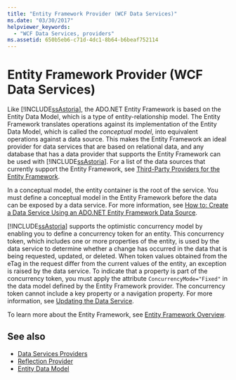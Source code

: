 ```yaml
---
title: "Entity Framework Provider (WCF Data Services)"
ms.date: "03/30/2017"
helpviewer_keywords: 
  - "WCF Data Services, providers"
ms.assetid: 650b5eb6-c71d-4dc1-8b64-b6beaf752114
---
```

# Entity Framework Provider (WCF Data Services)
Like [!INCLUDE[ssAstoria](../../../../includes/ssastoria-md.md)], the ADO.NET Entity Framework is based on the Entity Data Model, which is a type of entity-relationship model. The Entity Framework translates operations against its implementation of the Entity Data Model, which is called the *conceptual model*, into equivalent operations against a data source. This makes the Entity Framework an ideal provider for data services that are based on relational data, and any database that has a data provider that supports the Entity Framework can be used with [!INCLUDE[ssAstoria](../../../../includes/ssastoria-md.md)]. For a list of the data sources that currently support the Entity Framework, see [Third-Party Providers for the Entity Framework](/dotnet/framework/data/adonet/ado-net-overview).  
  
 In a conceptual model, the entity container is the root of the service. You must define a conceptual model in the Entity Framework before the data can be exposed by a data service. For more information, see [How to: Create a Data Service Using an ADO.NET Entity Framework Data Source](create-a-data-service-using-an-adonet-ef-data-wcf.md).  
  
 [!INCLUDE[ssAstoria](../../../../includes/ssastoria-md.md)] supports the optimistic concurrency model by enabling you to define a concurrency token for an entity. This concurrency token, which includes one or more properties of the entity, is used by the data service to determine whether a change has occurred in the data that is being requested, updated, or deleted. When token values obtained from the eTag in the request differ from the current values of the entity, an exception is raised by the data service. To indicate that a property is part of the concurrency token, you must apply the attribute `ConcurrencyMode="Fixed"` in the data model defined by the Entity Framework provider. The concurrency token cannot include a key property or a navigation property. For more information, see [Updating the Data Service](updating-the-data-service-wcf-data-services.md).  
  
 To learn more about the Entity Framework, see [Entity Framework Overview](../adonet/ef/overview.md).  
  
## See also

- [Data Services Providers](data-services-providers-wcf-data-services.md)
- [Reflection Provider](reflection-provider-wcf-data-services.md)
- [Entity Data Model](../adonet/entity-data-model.md)
